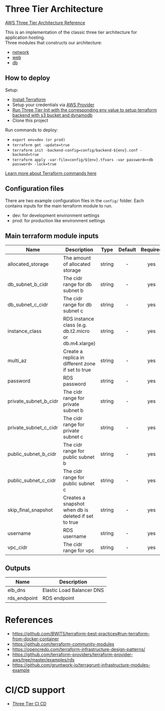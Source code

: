 # Three Tier Architecture
[AWS Three Tier Architecture Reference](https://media.amazonwebservices.com/architecturecenter/AWS_ac_ra_web_01.pdf)

This is an implementation of the classic three tier architecture for application hosting.  <br />
Three modules that constructs our architecture:
* [network](https://github.com/hchiao/three-tier-architecture/tree/master/modules/network)
* [web](https://github.com/hchiao/three-tier-architecture/tree/master/modules/web)
* [db](https://github.com/hchiao/three-tier-architecture/tree/master/modules/db)

## How to deploy

Setup:
* [Install Terraform](https://www.terraform.io/intro/getting-started/install.html)
* Setup your credentials via [AWS Provider](https://www.terraform.io/docs/providers/aws/index.html#access_key)
* [Run Three Tier Init with the corresponding env value to setup terraform backend with s3 bucket and dynamodb](https://github.com/hchiao/three-tier-init)
* Clone this project

Run commands to deploy:
* ```export env=dev (or prod)```
* ```terraform get -update=true```
* ```terraform init -backend-config=config/backend-${env}.conf -backend=true```
* ```terraform apply -var-file=config/${env}.tfvars -var password=<db password> -lock=true```

[Learn more about Terraform commands here](https://www.terraform.io/docs/commands/index.html)

## Configuration files
There are two example configuration files in the ```config/``` folder.  Each contains inputs for the main terraform module to run.
 * dev: for development environment settings
 * prod: for production like environment settings

## Main terraform module inputs

| Name                  | Description                                           | Type   | Default | Required |
| ------                | -------------                                         | :----: | :-----: | :-----:  |
| allocated_storage     | The amount of allocated storage                       | string | -       | yes      |
| db_subnet_b_cidr      | The cidr range for db subnet b                        | string | -       | yes      |
| db_subnet_c_cidr      | The cidr range for db subnet c                        | string | -       | yes      |
| instance_class        | RDS instance class (e.g. db.t2.micro or db.m4.xlarge) | string | -       | yes      |
| multi_az              | Create a replica in different zone if set to true     | string | -       | yes      |
| password              | RDS password                                          | string | -       | yes      |
| private_subnet_b_cidr | The cidr range for private subnet b                   | string | -       | yes      |
| private_subnet_c_cidr | The cidr range for private subnet c                   | string | -       | yes      |
| public_subnet_b_cidr  | The cidr range for public subnet b                    | string | -       | yes      |
| public_subnet_c_cidr  | The cidr range for public subnet c                    | string | -       | yes      |
| skip_final_snapshot   | Creates a snapshot when db is deleted if set to true  | string | -       | yes      |
| username              | RDS username                                          | string | -       | yes      |
| vpc_cidr              | The cidr range for vpc                                | string | -       | yes      |

## Outputs

| Name         | Description               |
| ------       | -------------             |
| elb_dns      | Elastic Load Balancer DNS |
| rds_endpoint | RDS endpoint              |

# References

* https://github.com/BWITS/terraform-best-practices#run-terraform-from-docker-container
* https://github.com/terraform-community-modules
* https://opencredo.com/terraform-infrastructure-design-patterns/
* https://github.com/terraform-providers/terraform-provider-aws/tree/master/examples/rds
* https://github.com/gruntwork-io/terragrunt-infrastructure-modules-example

# CI/CD support

* [Three Tier CI CD](https://github.com/hchiao/three-tier-ci-cd)
